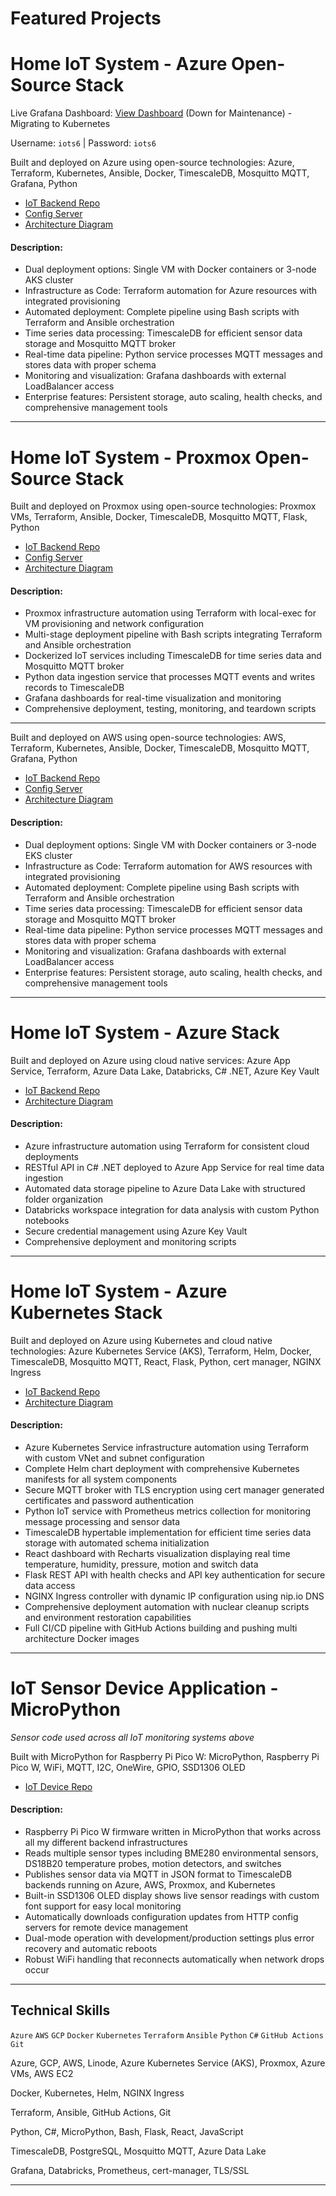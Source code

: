 # Featured Projects

# Home IoT System - Azure Open-Source Stack
Live Grafana Dashboard: [View Dashboard](http://172.174.9.109:3000/d/7fee1038-fef5-4ef6-811e-15ce95b87ea8/home-iot-monitoring-system-dashboard) (Down for Maintenance) - Migrating to Kubernetes

Username: `iots6` | Password: `iots6`

Built and deployed on Azure using open-source technologies:
Azure, Terraform, Kubernetes, Ansible, Docker, TimescaleDB, Mosquitto MQTT, Grafana, Python
- [IoT Backend Repo](https://github.com/nathandiez/iots6_az_oss)
- [Config Server](https://github.com/nathandiez/az_serveconfig)
- [Architecture Diagram](https://github.com/nathandiez/nathandiez/blob/main/architecture3.md)
#### Description:
- Dual deployment options: Single VM with Docker containers or 3-node AKS cluster
- Infrastructure as Code: Terraform automation for Azure resources with integrated provisioning
- Automated deployment: Complete pipeline using Bash scripts with Terraform and Ansible orchestration
- Time series data processing: TimescaleDB for efficient sensor data storage and Mosquitto MQTT broker
- Real-time data pipeline: Python service processes MQTT messages and stores data with proper schema
- Monitoring and visualization: Grafana dashboards with external LoadBalancer access
- Enterprise features: Persistent storage, auto scaling, health checks, and comprehensive management tools

---

# Home IoT System - Proxmox Open-Source Stack
Built and deployed on Proxmox using open-source technologies:
Proxmox VMs, Terraform, Ansible, Docker, TimescaleDB, Mosquitto MQTT, Flask, Python
- [IoT Backend Repo](https://github.com/nathandiez/iots6_prox_oss)
- [Config Server](https://github.com/nathandiez/prox_serveconfig)
- [Architecture Diagram](https://github.com/nathandiez/nathandiez/blob/main/architecture2.md)
#### Description:
- Proxmox infrastructure automation using Terraform with local-exec for VM provisioning and network configuration
- Multi-stage deployment pipeline with Bash scripts integrating Terraform and Ansible orchestration
- Dockerized IoT services including TimescaleDB for time series data and Mosquitto MQTT broker
- Python data ingestion service that processes MQTT events and writes records to TimescaleDB
- Grafana dashboards for real-time visualization and monitoring
- Comprehensive deployment, testing, monitoring, and teardown scripts
  
---

Built and deployed on AWS using open-source technologies:
AWS, Terraform, Kubernetes, Ansible, Docker, TimescaleDB, Mosquitto MQTT, Grafana, Python
- [IoT Backend Repo](https://github.com/nathandiez/iots6_aws_oss)
- [Config Server](https://github.com/nathandiez/aws_serveconfig)
- [Architecture Diagram](https://github.com/nathandiez/nathandiez/blob/main/architecture5.md)
#### Description:
- Dual deployment options: Single VM with Docker containers or 3-node EKS cluster
- Infrastructure as Code: Terraform automation for AWS resources with integrated provisioning
- Automated deployment: Complete pipeline using Bash scripts with Terraform and Ansible orchestration
- Time series data processing: TimescaleDB for efficient sensor data storage and Mosquitto MQTT broker
- Real-time data pipeline: Python service processes MQTT messages and stores data with proper schema
- Monitoring and visualization: Grafana dashboards with external LoadBalancer access
- Enterprise features: Persistent storage, auto scaling, health checks, and comprehensive management tools

---

# Home IoT System - Azure Stack
Built and deployed on Azure using cloud native services:
Azure App Service, Terraform, Azure Data Lake, Databricks, C# .NET, Azure Key Vault
- [IoT Backend Repo](https://github.com/nathandiez/iots6_az_paas)
- [Architecture Diagram](https://github.com/nathandiez/nathandiez/blob/main/architecture.md)
#### Description:
- Azure infrastructure automation using Terraform for consistent cloud deployments
- RESTful API in C# .NET deployed to Azure App Service for real time data ingestion
- Automated data storage pipeline to Azure Data Lake with structured folder organization
- Databricks workspace integration for data analysis with custom Python notebooks
- Secure credential management using Azure Key Vault
- Comprehensive deployment and monitoring scripts

---

# Home IoT System - Azure Kubernetes Stack
Built and deployed on Azure using Kubernetes and cloud native technologies:
Azure Kubernetes Service (AKS), Terraform, Helm, Docker, TimescaleDB, Mosquitto MQTT, React, Flask, Python, cert manager, NGINX Ingress
- [IoT Backend Repo](https://github.com/nathandiez/iots2)
- [Architecture Diagram](https://github.com/nathandiez/nathandiez/blob/main/architecture4.md)
#### Description:
- Azure Kubernetes Service infrastructure automation using Terraform with custom VNet and subnet configuration
- Complete Helm chart deployment with comprehensive Kubernetes manifests for all system components
- Secure MQTT broker with TLS encryption using cert manager generated certificates and password authentication
- Python IoT service with Prometheus metrics collection for monitoring message processing and sensor data
- TimescaleDB hypertable implementation for efficient time series data storage with automated schema initialization
- React dashboard with Recharts visualization displaying real time temperature, humidity, pressure, motion and switch data
- Flask REST API with health checks and API key authentication for secure data access
- NGINX Ingress controller with dynamic IP configuration using nip.io DNS
- Comprehensive deployment automation with nuclear cleanup scripts and environment restoration capabilities
- Full CI/CD pipeline with GitHub Actions building and pushing multi architecture Docker images

---

# IoT Sensor Device Application - MicroPython
*Sensor code used across all IoT monitoring systems above*

Built with MicroPython for Raspberry Pi Pico W:
MicroPython, Raspberry Pi Pico W, WiFi, MQTT, I2C, OneWire, GPIO, SSD1306 OLED
- [IoT Device Repo](https://github.com/nathandiez/picosensor)
#### Description:
- Raspberry Pi Pico W firmware written in MicroPython that works across all my different backend infrastructures
- Reads multiple sensor types including BME280 environmental sensors, DS18B20 temperature probes, motion detectors, and switches
- Publishes sensor data via MQTT in JSON format to TimescaleDB backends running on Azure, AWS, Proxmox, and Kubernetes
- Built-in SSD1306 OLED display shows live sensor readings with custom font support for easy local monitoring
- Automatically downloads configuration updates from HTTP config servers for remote device management
- Dual-mode operation with development/production settings plus error recovery and automatic reboots
- Robust WiFi handling that reconnects automatically when network drops occur

---

## Technical Skills
`Azure` `AWS` `GCP` `Docker` `Kubernetes` `Terraform` `Ansible` `Python` `C#` `GitHub Actions` `Git`


Azure, GCP, AWS, Linode, Azure Kubernetes Service (AKS), Proxmox, Azure VMs, AWS EC2

Docker, Kubernetes, Helm, NGINX Ingress

Terraform, Ansible, GitHub Actions, Git

Python, C#, MicroPython, Bash, Flask, React, JavaScript

TimescaleDB, PostgreSQL, Mosquitto MQTT, Azure Data Lake

Grafana, Databricks, Prometheus, cert-manager, TLS/SSL

---
